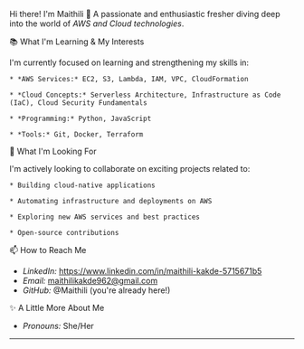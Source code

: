 Hi there! I'm Maithili 👋
A passionate and enthusiastic fresher diving deep into the world of *AWS and Cloud technologies*.

📚 What I'm Learning & My Interests

I'm currently focused on learning and strengthening my skills in:

    * *AWS Services:* EC2, S3, Lambda, IAM, VPC, CloudFormation
    
    * *Cloud Concepts:* Serverless Architecture, Infrastructure as Code (IaC), Cloud Security Fundamentals
    
    * *Programming:* Python, JavaScript
    
    * *Tools:* Git, Docker, Terraform

🚀 What I'm Looking For

 I'm actively looking to collaborate on exciting projects related to:
 
    * Building cloud-native applications
    
    * Automating infrastructure and deployments on AWS
    
    * Exploring new AWS services and best practices
    
    * Open-source contributions
      
📫 How to Reach Me

* *LinkedIn:* https://www.linkedin.com/in/maithili-kakde-5715671b5
* *Email:* maithilikakde962@gmail.com
* *GitHub:* @Maithili (you're already here!)

✨ A Little More About Me
* *Pronouns:* She/Her

---
  

<!---
Maithili-03/Maithili-03 is a ✨ special ✨ repository because its `README.md` (this file) appears on your GitHub profile.
You can click the Preview link to take a look at your changes.
--->
